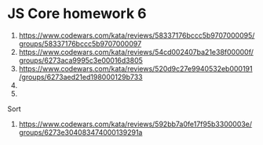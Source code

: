 #  JS Core homework 6

1. https://www.codewars.com/kata/reviews/58337176bccc5b9707000095/groups/58337176bccc5b9707000097
2. https://www.codewars.com/kata/reviews/54cd002407ba21e38f00000f/groups/6273aca9995c3e00016d3805
3. https://www.codewars.com/kata/reviews/520d9c27e9940532eb000191/groups/6273aed21ed198000129b733
4. 
5. 

Sort
1. https://www.codewars.com/kata/reviews/592bb7a0fe17f95b3300003e/groups/6273e304083474000139291a
